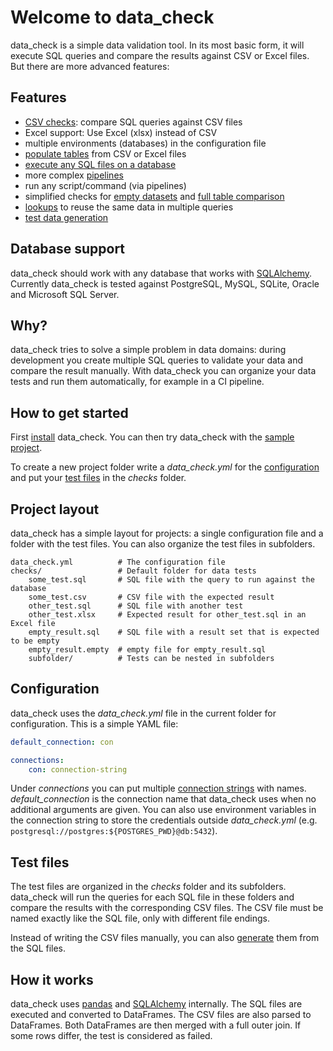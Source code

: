 # Welcome to data_check

data_check is a simple data validation tool. In its most basic form, it will execute SQL queries and compare the results against CSV or Excel files. But there are more advanced features:

## Features

* [CSV checks](csv_checks.md): compare SQL queries against CSV files
* Excel support: Use Excel (xlsx) instead of CSV
* multiple environments (databases) in the configuration file
* [populate tables](loading_data.md) from CSV or Excel files
* [execute any SQL files on a database](running_sql.md)
* more complex [pipelines](pipelines.md)
* run any script/command (via pipelines)
* simplified checks for [empty datasets](csv_checks.md#empty-dataset-checks) and [full table comparison](csv_checks.md#full-table-checks)
* [lookups](csv_checks.md#lookups) to reuse the same data in multiple queries
* [test data generation](test_data.md)

## Database support

data_check should work with any database that works with [SQLAlchemy](https://docs.sqlalchemy.org/en/14/dialects/). Currently data_check is tested against PostgreSQL, MySQL, SQLite, Oracle and Microsoft SQL Server.

## Why?

data_check tries to solve a simple problem in data domains: during development you create multiple SQL queries to validate your data and compare the result manually. With data_check you can organize your data tests and run them automatically, for example in a CI pipeline.

## How to get started

First [install](install.md) data_check. You can then try data_check with the [sample project](example.md#data_check-sample-project).

To create a new project folder write a _data\_check.yml_ for the [configuration](index.md#configuration) and put your [test files](index.md#test-files) in the _checks_ folder.

## Project layout

data_check has a simple layout for projects: a single configuration file and a folder with the test files. You can also organize the test files in subfolders.

    data_check.yml          # The configuration file
    checks/                 # Default folder for data tests
        some_test.sql       # SQL file with the query to run against the database
        some_test.csv       # CSV file with the expected result
        other_test.sql      # SQL file with another test
        other_test.xlsx     # Expected result for other_test.sql in an Excel file
        empty_result.sql    # SQL file with a result set that is expected to be empty
        empty_result.empty  # empty file for empty_result.sql
        subfolder/          # Tests can be nested in subfolders

## Configuration

data_check uses the _data\_check.yml_ file in the current folder for configuration.
This is a simple YAML file:

```yaml
default_connection: con

connections:
    con: connection-string
```

Under _connections_ you can put multiple [connection strings](https://docs.sqlalchemy.org/en/14/core/engines.html) with names. _default_connection_ is the connection name that data_check uses when no additional arguments are given. You can also use environment variables in the connection string to store the credentials outside _data\_check.yml_ (e.g. `postgresql://postgres:${POSTGRES_PWD}@db:5432`).

## Test files

The test files are organized in the _checks_ folder and its subfolders. data_check will run the queries for each SQL file in these folders and compare the results with the corresponding CSV files. The CSV file must be named exactly like the SQL file, only with different file endings.

Instead of writing the CSV files manually, you can also [generate](usage.md#generating-expectation-files) them from the SQL files.

## How it works

data_check uses [pandas](https://pandas.pydata.org/) and [SQLAlchemy](https://www.sqlalchemy.org/) internally. The SQL files are executed and converted to DataFrames. The CSV files are also parsed to DataFrames. Both DataFrames are then merged with a full outer join. If some rows differ, the test is considered as failed.
